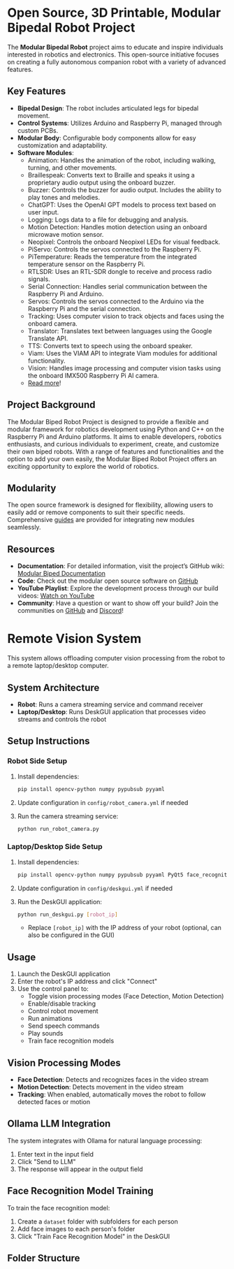# Open Source, 3D Printable, Modular Bipedal Robot Project

The **Modular Bipedal Robot** project aims to educate and inspire individuals interested in robotics and electronics. This open-source initiative focuses on creating a fully autonomous companion robot with a variety of advanced features.

## Key Features

- **Bipedal Design**: The robot includes articulated legs for bipedal movement.
- **Control Systems**: Utilizes Arduino and Raspberry Pi, managed through custom PCBs.
- **Modular Body**: Configurable body components allow for easy customization and adaptability.
- **Software Modules**:
  - Animation: Handles the animation of the robot, including walking, turning, and other movements.
  - Braillespeak: Converts text to Braille and speaks it using a proprietary audio output using the onboard buzzer.
  - Buzzer: Controls the buzzer for audio output. Includes the ability to play tones and melodies.
  - ChatGPT: Uses the OpenAI GPT models to process text based on user input.
  - Logging: Logs data to a file for debugging and analysis.
  - Motion Detection: Handles motion detection using an onboard microwave motion sensor.
  - Neopixel: Controls the onboard Neopixel LEDs for visual feedback.
  - PiServo: Controls the servos connected to the Raspberry Pi.
  - PiTemperature: Reads the temperature from the integrated temperature sensor on the Raspberry Pi.
  - RTLSDR: Uses an RTL-SDR dongle to receive and process radio signals.
  - Serial Connection: Handles serial communication between the Raspberry Pi and Arduino.
  - Servos: Controls the servos connected to the Arduino via the Raspberry Pi and the serial connection.
  - Tracking: Uses computer vision to track objects and faces using the onboard camera.
  - Translator: Translates text between languages using the Google Translate API.
  - TTS: Converts text to speech using the onboard speaker.
  - Viam: Uses the VIAM API to integrate Viam modules for additional functionality.
  - Vision: Handles image processing and computer vision tasks using the onboard IMX500 Raspberry Pi AI camera.
  - [Read more](https://github.com/makerforgetech/modular-biped/wiki/Software#modules)!

## Project Background

The Modular Biped Robot Project is designed to provide a flexible and modular framework for robotics development using Python and C++ on the Raspberry Pi and Arduino platforms. It aims to enable developers, robotics enthusiasts, and curious individuals to experiment, create, and customize their own biped robots. With a range of features and functionalities and the option to add your own easily, the Modular Biped Robot Project offers an exciting opportunity to explore the world of robotics.

## Modularity

The open source framework is designed for flexibility, allowing users to easily add or remove components to suit their specific needs. Comprehensive [guides](https://github.com/makerforgetech/modular-biped/wiki/Software#creating-a-module) are provided for integrating new modules seamlessly.

## Resources

- **Documentation**: For detailed information, visit the project’s GitHub wiki: [Modular Biped Documentation](https://github.com/makerforgetech/modular-biped/wiki)
- **Code**: Check out the modular open source software on [GitHub](https://github.com/makerforgetech/modular-biped)
- **YouTube Playlist**: Explore the development process through our build videos: [Watch on YouTube](https://www.youtube.com/watch?v=2DVJ5xxAuWY&list=PL_ua9QbuRTv6Kh8hiEXXVqywS8pklZraT)
- **Community**: Have a question or want to show off your build? Join the communities on [GitHub](https://bit.ly/maker-forge-community) and [Discord](https://bit.ly/makerforge-community)!

# Remote Vision System

This system allows offloading computer vision processing from the robot to a remote laptop/desktop computer.

## System Architecture

- **Robot**: Runs a camera streaming service and command receiver
- **Laptop/Desktop**: Runs DeskGUI application that processes video streams and controls the robot

## Setup Instructions

### Robot Side Setup

1. Install dependencies:
   ```bash
   pip install opencv-python numpy pypubsub pyyaml
   ```

2. Update configuration in `config/robot_camera.yml` if needed

3. Run the camera streaming service:
   ```bash
   python run_robot_camera.py
   ```

### Laptop/Desktop Side Setup

1. Install dependencies:
   ```bash
   pip install opencv-python numpy pypubsub pyyaml PyQt5 face_recognition requests
   ```

2. Update configuration in `config/deskgui.yml` if needed

3. Run the DeskGUI application:
   ```bash
   python run_deskgui.py [robot_ip]
   ```
   - Replace `[robot_ip]` with the IP address of your robot (optional, can also be configured in the GUI)

## Usage

1. Launch the DeskGUI application
2. Enter the robot's IP address and click "Connect"
3. Use the control panel to:
   - Toggle vision processing modes (Face Detection, Motion Detection)
   - Enable/disable tracking
   - Control robot movement
   - Run animations
   - Send speech commands
   - Play sounds
   - Train face recognition models

## Vision Processing Modes

- **Face Detection**: Detects and recognizes faces in the video stream
- **Motion Detection**: Detects movement in the video stream
- **Tracking**: When enabled, automatically moves the robot to follow detected faces or motion

## Ollama LLM Integration

The system integrates with Ollama for natural language processing:

1. Enter text in the input field
2. Click "Send to LLM"
3. The response will appear in the output field

## Face Recognition Model Training

To train the face recognition model:

1. Create a `dataset` folder with subfolders for each person
2. Add face images to each person's folder
3. Click "Train Face Recognition Model" in the DeskGUI

## Folder Structure
